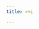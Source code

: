 ```yaml
---
title: ०१६

---
```

<div class="js_include" includetitle="false" newlevelforh1="2" unfilled url="../vetAla-panchavimshatikA/009/"></div>
